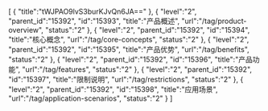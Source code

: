 [
	{
		"title":"tWJPAO9lvS3burKJvQn6JA=="
	},
	{
		"level":"2",
		"parent_id":"15392",
		"id":"15393",
		"title":"产品概述",
		"url":"/tag/product-overview",
		"status":"2"
	},
	{
		"level":"2",
		"parent_id":"15392",
		"id":"15394",
		"title":"核心概念",
		"url":"/tag/core-concepts",
		"status":"2"
	},
	{
		"level":"2",
		"parent_id":"15392",
		"id":"15395",
		"title":"产品优势",
		"url":"/tag/benefits",
		"status":"2"
	},
	{
		"level":"2",
		"parent_id":"15392",
		"id":"15396",
		"title":"产品功能",
		"url":"/tag/features",
		"status":"2"
	},
	{
		"level":"2",
		"parent_id":"15392",
		"id":"15397",
		"title":"限制说明",
		"url":"/tag/restrictions",
		"status":"2"
	},
	{
		"level":"2",
		"parent_id":"15392",
		"id":"15398",
		"title":"应用场景",
		"url":"/tag/application-scenarios",
		"status":"2"
	}
]